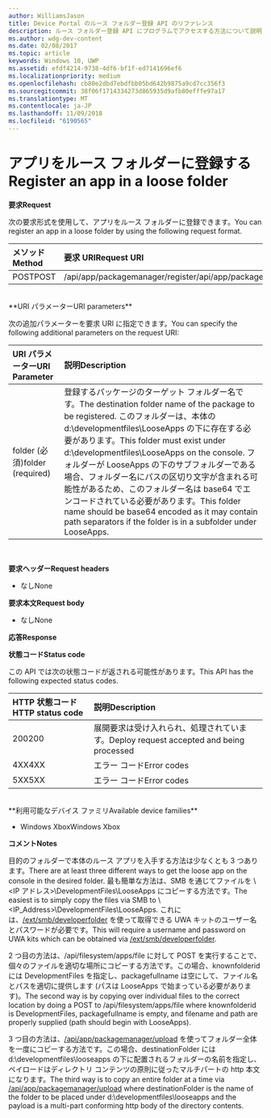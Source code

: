 ```yaml
---
author: WilliamsJason
title: Device Portal のルース フォルダー登録 API のリファレンス
description: ルース フォルダー登録 API にプログラムでアクセスする方法について説明します。
ms.author: wdg-dev-content
ms.date: 02/08/2017
ms.topic: article
keywords: Windows 10, UWP
ms.assetid: efdf4214-9738-4df6-bf1f-ed7141696ef6
ms.localizationpriority: medium
ms.openlocfilehash: cb80e2dbd7ebdfbb05bd642b9875a9cd7cc356f3
ms.sourcegitcommit: 38f06f1714334273d865935d9afb80efffe97a17
ms.translationtype: MT
ms.contentlocale: ja-JP
ms.lasthandoff: 11/09/2018
ms.locfileid: "6190565"
---
```

# <a name="register-an-app-in-a-loose-folder"></a><span data-ttu-id="8f9d0-104">アプリをルース フォルダーに登録する</span><span class="sxs-lookup"><span data-stu-id="8f9d0-104">Register an app in a loose folder</span></span>  

**<span data-ttu-id="8f9d0-105">要求</span><span class="sxs-lookup"><span data-stu-id="8f9d0-105">Request</span></span>**

<span data-ttu-id="8f9d0-106">次の要求形式を使用して、アプリをルース フォルダーに登録できます。</span><span class="sxs-lookup"><span data-stu-id="8f9d0-106">You can register an app in a loose folder by using the following request format.</span></span>

<span data-ttu-id="8f9d0-107">メソッド</span><span class="sxs-lookup"><span data-stu-id="8f9d0-107">Method</span></span>      | <span data-ttu-id="8f9d0-108">要求 URI</span><span class="sxs-lookup"><span data-stu-id="8f9d0-108">Request URI</span></span>
:------     | :------
<span data-ttu-id="8f9d0-109">POST</span><span class="sxs-lookup"><span data-stu-id="8f9d0-109">POST</span></span> | <span data-ttu-id="8f9d0-110">/api/app/packagemanager/register</span><span class="sxs-lookup"><span data-stu-id="8f9d0-110">/api/app/packagemanager/register</span></span>
<br />
**<span data-ttu-id="8f9d0-111">URI パラメーター</span><span class="sxs-lookup"><span data-stu-id="8f9d0-111">URI parameters</span></span>**

<span data-ttu-id="8f9d0-112">次の追加パラメーターを要求 URI に指定できます。</span><span class="sxs-lookup"><span data-stu-id="8f9d0-112">You can specify the following additional parameters on the request URI:</span></span>

<span data-ttu-id="8f9d0-113">URI パラメーター</span><span class="sxs-lookup"><span data-stu-id="8f9d0-113">URI Parameter</span></span>      | <span data-ttu-id="8f9d0-114">説明</span><span class="sxs-lookup"><span data-stu-id="8f9d0-114">Description</span></span>
:------     | :-----
<span data-ttu-id="8f9d0-115">folder (必須)</span><span class="sxs-lookup"><span data-stu-id="8f9d0-115">folder (required)</span></span> | <span data-ttu-id="8f9d0-116">登録するパッケージのターゲット フォルダー名です。</span><span class="sxs-lookup"><span data-stu-id="8f9d0-116">The destination folder name of the package to be registered.</span></span> <span data-ttu-id="8f9d0-117">このフォルダーは、本体の d:\developmentfiles\LooseApps の下に存在する必要があります。</span><span class="sxs-lookup"><span data-stu-id="8f9d0-117">This folder must exist under d:\developmentfiles\LooseApps on the console.</span></span> <span data-ttu-id="8f9d0-118">フォルダーが LooseApps の下のサブフォルダーである場合、フォルダー名にパスの区切り文字が含まれる可能性があるため、このフォルダー名は base64 でエンコードされている必要があります。</span><span class="sxs-lookup"><span data-stu-id="8f9d0-118">This folder name should be base64 encoded as it may contain path separators if the folder is in a subfolder under LooseApps.</span></span>
<br />

**<span data-ttu-id="8f9d0-119">要求ヘッダー</span><span class="sxs-lookup"><span data-stu-id="8f9d0-119">Request headers</span></span>**

- <span data-ttu-id="8f9d0-120">なし</span><span class="sxs-lookup"><span data-stu-id="8f9d0-120">None</span></span>

**<span data-ttu-id="8f9d0-121">要求本文</span><span class="sxs-lookup"><span data-stu-id="8f9d0-121">Request body</span></span>**

- <span data-ttu-id="8f9d0-122">なし</span><span class="sxs-lookup"><span data-stu-id="8f9d0-122">None</span></span>

**<span data-ttu-id="8f9d0-123">応答</span><span class="sxs-lookup"><span data-stu-id="8f9d0-123">Response</span></span>**

**<span data-ttu-id="8f9d0-124">状態コード</span><span class="sxs-lookup"><span data-stu-id="8f9d0-124">Status code</span></span>**

<span data-ttu-id="8f9d0-125">この API では次の状態コードが返される可能性があります。</span><span class="sxs-lookup"><span data-stu-id="8f9d0-125">This API has the following expected status codes.</span></span>

<span data-ttu-id="8f9d0-126">HTTP 状態コード</span><span class="sxs-lookup"><span data-stu-id="8f9d0-126">HTTP status code</span></span>      | <span data-ttu-id="8f9d0-127">説明</span><span class="sxs-lookup"><span data-stu-id="8f9d0-127">Description</span></span>
:------     | :-----
<span data-ttu-id="8f9d0-128">200</span><span class="sxs-lookup"><span data-stu-id="8f9d0-128">200</span></span> | <span data-ttu-id="8f9d0-129">展開要求は受け入れられ、処理されています。</span><span class="sxs-lookup"><span data-stu-id="8f9d0-129">Deploy request accepted and being processed</span></span>
<span data-ttu-id="8f9d0-130">4XX</span><span class="sxs-lookup"><span data-stu-id="8f9d0-130">4XX</span></span> | <span data-ttu-id="8f9d0-131">エラー コード</span><span class="sxs-lookup"><span data-stu-id="8f9d0-131">Error codes</span></span>
<span data-ttu-id="8f9d0-132">5XX</span><span class="sxs-lookup"><span data-stu-id="8f9d0-132">5XX</span></span> | <span data-ttu-id="8f9d0-133">エラー コード</span><span class="sxs-lookup"><span data-stu-id="8f9d0-133">Error codes</span></span>
<br />
**<span data-ttu-id="8f9d0-134">利用可能なデバイス ファミリ</span><span class="sxs-lookup"><span data-stu-id="8f9d0-134">Available device families</span></span>**

* <span data-ttu-id="8f9d0-135">Windows Xbox</span><span class="sxs-lookup"><span data-stu-id="8f9d0-135">Windows Xbox</span></span>

**<span data-ttu-id="8f9d0-136">コメント</span><span class="sxs-lookup"><span data-stu-id="8f9d0-136">Notes</span></span>**

<span data-ttu-id="8f9d0-137">目的のフォルダーで本体のルース アプリを入手する方法は少なくとも 3 つあります。</span><span class="sxs-lookup"><span data-stu-id="8f9d0-137">There are at least three different ways to get the loose app on the console in the desired folder.</span></span> <span data-ttu-id="8f9d0-138">最も簡単な方法は、SMB を通じてファイルを \\<IP アドレス>\DevelopmentFiles\LooseApps にコピーする方法です。</span><span class="sxs-lookup"><span data-stu-id="8f9d0-138">The easiest is to simply copy the files via SMB to \\<IP_Address>\DevelopmentFiles\LooseApps.</span></span> <span data-ttu-id="8f9d0-139">これには、[/ext/smb/developerfolder](wdp-smb-api.md) を使って取得できる UWA キットのユーザー名とパスワードが必要です。</span><span class="sxs-lookup"><span data-stu-id="8f9d0-139">This will require a username and password on UWA kits which can be obtained via [/ext/smb/developerfolder](wdp-smb-api.md).</span></span> 

<span data-ttu-id="8f9d0-140">2 つ目の方法は、/api/filesystem/apps/file に対して POST を実行することで、個々のファイルを適切な場所にコピーする方法です。この場合、knownfolderid には DevelopmentFiles を指定し、packagefullname は空にして、ファイル名とパスを適切に提供します (パスは LooseApps で始まっている必要があります)。</span><span class="sxs-lookup"><span data-stu-id="8f9d0-140">The second way is by copying over individual files to the correct location by doing a POST to /api/filesystem/apps/file where knownfolderid is DevelopmentFiles, packagefullname is empty, and filename and path are properly supplied (path should begin with LooseApps).</span></span>

<span data-ttu-id="8f9d0-141">3 つ目の方法は、[/api/app/packagemanager/upload](wdp-folder-upload.md) を使ってフォルダー全体を一度にコピーする方法です。この場合、destinationFolder には d:\developmentfiles\looseapps の下に配置されるフォルダーの名前を指定し、ペイロードはディレクトリ コンテンツの原則に従ったマルチパートの http 本文になります。</span><span class="sxs-lookup"><span data-stu-id="8f9d0-141">The third way is to copy an entire folder at a time via [/api/app/packagemanager/upload](wdp-folder-upload.md) where destinationFolder is the name of the folder to be placed under d:\developmentfiles\looseapps and the payload is a multi-part conforming http body of the directory contents.</span></span>

